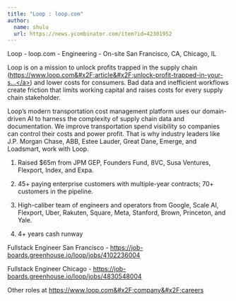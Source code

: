 ```yaml
---
title: "Loop : loop.com"
author:
  name: shulu
  url: https://news.ycombinator.com/item?id=42301952
---
```

Loop - loop.com - Engineering - On-site San Francisco, CA, Chicago, IL

Loop is on a mission to unlock profits trapped in the supply chain (<a href="https:&#x2F;&#x2F;www.loop.com&#x2F;article&#x2F;unlock-profit-trapped-in-your-supply-chain" rel="nofollow">https:&#x2F;&#x2F;www.loop.com&#x2F;article&#x2F;unlock-profit-trapped-in-your-s...</a>) and lower costs for consumers. Bad data and inefficient workflows create friction that limits working capital and raises costs for every supply chain stakeholder.

Loop’s modern transportation cost management platform uses our domain-driven AI to harness the complexity of supply chain data and documentation. We improve transportation spend visibility so companies can control their costs and power profit. That is why industry leaders like J.P. Morgan Chase, ABB, Estee Lauder, Great Dane, Emerge, and Loadsmart, work with Loop.

1. Raised $65m from JPM GEP, Founders Fund, 8VC, Susa Ventures, Flexport, Index, and Expa.

2. 45+ paying enterprise customers with multiple-year contracts; 70+ customers in the pipeline.

3. High-caliber team of engineers and operators from Google, Scale AI, Flexport, Uber, Rakuten, Square, Meta, Stanford, Brown, Princeton, and Yale.

4. 4+ years cash runway

Fullstack Engineer San Francisco - <a href="https:&#x2F;&#x2F;job-boards.greenhouse.io&#x2F;loop&#x2F;jobs&#x2F;4102236004" rel="nofollow">https:&#x2F;&#x2F;job-boards.greenhouse.io&#x2F;loop&#x2F;jobs&#x2F;4102236004</a>

Fullstack Engineer Chicago - <a href="https:&#x2F;&#x2F;job-boards.greenhouse.io&#x2F;loop&#x2F;jobs&#x2F;4830548004" rel="nofollow">https:&#x2F;&#x2F;job-boards.greenhouse.io&#x2F;loop&#x2F;jobs&#x2F;4830548004</a>

Other roles at <a href="https:&#x2F;&#x2F;www.loop.com&#x2F;company&#x2F;careers" rel="nofollow">https:&#x2F;&#x2F;www.loop.com&#x2F;company&#x2F;careers</a>
<JobApplication />
